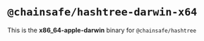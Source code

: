 # `@chainsafe/hashtree-darwin-x64`

This is the **x86_64-apple-darwin** binary for `@chainsafe/hashtree`
